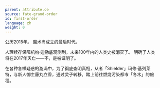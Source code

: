 ```yaml
---
parent: attribute.ce
source: fate-grand-order
id: first-order
language: zh
weight: 0
---
```


公历2015年。
魔术尚成立的最后时代。

人理续存保障机构·迦勒底观测到，未来100年内的人类史被消灭了。
明确了人类将在2017年灭亡——不，是被证明了。

在各种各样疑惑的漩涡中，为了彻底查明真相，从者「Shielder」玛修·基列莱特，与新人御主藤丸立香，通过灵子转移，踏上前往燃烧污染都市「冬木」的旅程。
